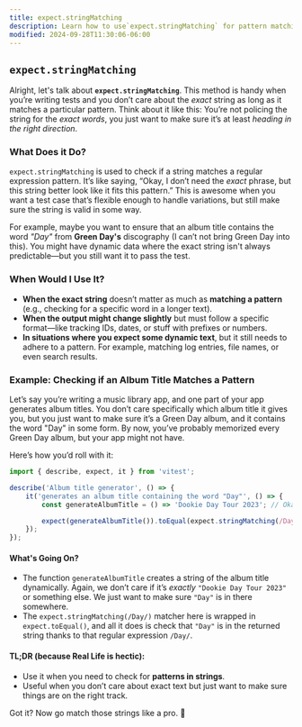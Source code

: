 ```yaml
---
title: expect.stringMatching
description: Learn how to use`expect.stringMatching` for pattern matching in tests.
modified: 2024-09-28T11:30:06-06:00
---
```


## `expect.stringMatching`

Alright, let's talk about **`expect.stringMatching`**. This method is handy when you’re writing tests and you don’t care about the *exact* string as long as it matches a particular pattern. Think about it like this: You’re not policing the string for the *exact words*, you just want to make sure it’s at least *heading in the right direction*.

### What Does it Do?

`expect.stringMatching` is used to check if a string matches a regular expression pattern. It’s like saying, “Okay, I don’t need the *exact* phrase, but this string better look like it fits this pattern.” This is awesome when you want a test case that’s flexible enough to handle variations, but still make sure the string is valid in some way.

For example, maybe you want to ensure that an album title contains the word *"Day"* from **Green Day's** discography (I can’t not bring Green Day into this). You might have dynamic data where the exact string isn't always predictable—but you still want it to pass the test.

### When Would I Use It?

- **When the exact string** doesn’t matter as much as **matching a pattern** (e.g., checking for a specific word in a longer text).
- **When the output might change slightly** but must follow a specific format—like tracking IDs, dates, or stuff with prefixes or numbers.
- **In situations where you expect some dynamic text**, but it still needs to adhere to a pattern. For example, matching log entries, file names, or even search results.

### Example: Checking if an Album Title Matches a Pattern

Let’s say you’re writing a music library app, and one part of your app generates album titles. You don’t care specifically which album title it gives you, but you just want to make sure it’s a Green Day album, and it contains the word "Day" in some form. By now, you’ve probably memorized every Green Day album, but your app might not have.

Here’s how you’d roll with it:

```js
import { describe, expect, it } from 'vitest';

describe('Album title generator', () => {
	it('generates an album title containing the word "Day"', () => {
		const generateAlbumTitle = () => 'Dookie Day Tour 2023'; // Okay, maybe this doesn't live up to "Dookie"

		expect(generateAlbumTitle()).toEqual(expect.stringMatching(/Day/));
	});
});
```

#### What's Going On?

- The function `generateAlbumTitle` creates a string of the album title dynamically. Again, we don’t care if it’s *exactly* `"Dookie Day Tour 2023"` or something else. We just want to make sure `"Day"` is in there somewhere.
- The `expect.stringMatching(/Day/)` matcher here is wrapped in `expect.toEqual()`, and all it does is check that `"Day"` is in the returned string thanks to that regular expression `/Day/`.

#### TL;DR (because Real Life is hectic):

- Use it when you need to check for **patterns in strings**.
- Useful when you don’t care about exact text but just want to make sure things are on the right track.

Got it? Now go match those strings like a pro. 👊

```ts
```
